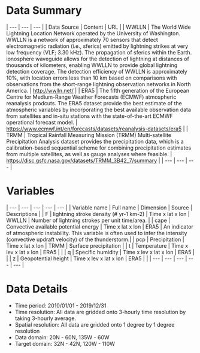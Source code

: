 # Data Summary

| --- | --- | --- |
| Data Source | Content | URL |
| WWLLN | The World Wide Lightning Location Network operated by the University of Washington. WWLLN is a network of approximately 70 sensors that detect electromagnetic radiation (i.e., sferics) emitted by lightning strikes at very low frequency (VLF; 3.30 kHz). The propagation of sferics within the Earth. ionosphere waveguide allows for the detection of lightning at distances of thousands of kilometers, enabling WWLLN to provide global lightning detection coverage. The detection efficiency of WWLLN is approximately 10\%, with location errors less than 10 km based on comparisons with observations from the short-range lightning observation networks in North America. | http://wwlln.net/ |
| ERA5 | The fifth generation of the European Centre for Medium-Range Weather Forecasts (ECMWF) atmospheric reanalysis prodcuts. The ERA5 dataset provide the best estimate of the atmospheric variables by incorporating the best available observation data from satellites and in-situ stations with the state-of-the-art ECMWF operational forecast model. | https://www.ecmwf.int/en/forecasts/datasets/reanalysis-datasets/era5 |
| TRMM | Tropical Rainfall Measuring Mission (TRMM) Multi-satellite Precipitation Analysis dataset provides the precipitation data, which is a calibration-based sequential scheme for combining precipitation estimates from multiple satellites, as well as gauge analyses where feasible. | https://disc.gsfc.nasa.gov/datasets/TRMM_3B42_7/summary |
| --- | --- | --- |

# Variables

| --- | --- | --- | --- | --- |
| Variable name | Full name | Dimension | Source | Descriptions |
| F | lightning stroke density (# yr-1 km-2) | Time x lat x lon | WWLLN | Number of lightning strokes per unit time/area. |
| cape | Convective available potential energy | Time x lat x lon | ERA5 | An indicator of atmospheric instability. This variable is often used to infer the intensity (convective updraft velocity) of the thunderstorm.|
| pcp | Precipitation | Time x lat x lon | TRMM | Surface precipitation |
| t | Temperature | Time x lev x lat x lon | ERA5 | |
| q | Specific humidity | Time x lev x lat x lon | ERA5 | |
| z | Geopotential height | Time x lev x lat x lon | ERA5 | |
| --- | --- | --- | --- | --- |

# Data Details

- Time period: 2010/01/01 - 2019/12/31
- Time resolution: All data are gridded onto 3-hourly time resolution by taking 3-hourly average.
- Spatial resolution: All data are gridded onto 1 degree by 1 degree resolution
- Data domain: 20N - 60N, 135W - 60W
- Target domain: 32N - 42N, 120W - 110W

